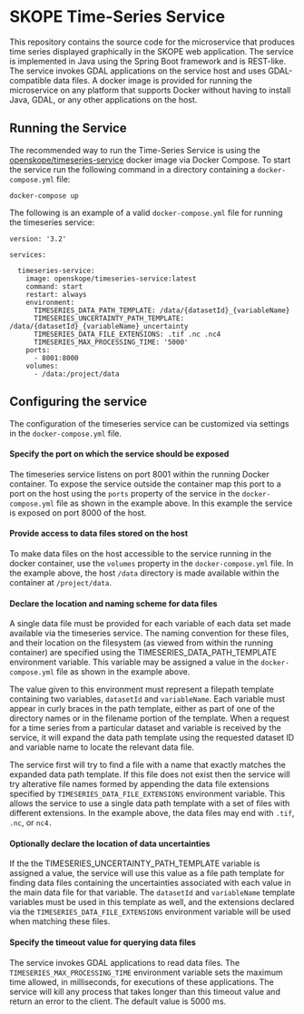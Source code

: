 SKOPE Time-Series Service
=========================

This repository contains the source code for the microservice that produces
time series displayed graphically in the SKOPE web application.  The
service is implemented in Java using the Spring Boot framework and is
REST-like.  The service invokes GDAL applications on the service host and
uses GDAL-compatible data files.  A docker image is provided for running the
microservice on any platform that supports Docker without having to install
Java, GDAL, or any other applications on the host.

<!-- This README describes how to configure and run the service; how to invoke the
service using REST calls; and how to build the software, run the service
in a debugger, and perform a set of automated tests on the running service 
during development. -->

Running the Service
-------------------
The recommended way to run the Time-Series Service is using the
[openskope/timeseries-service](https://hub.docker.com/r/openskope/timeseries-service/) 
docker image via Docker Compose.  To start the service run the following command in a 
directory containing a `docker-compose.yml` file:


```
docker-compose up
```

The following is an example of a valid `docker-compose.yml` file for running the timeseries service:

```
version: '3.2'

services:

  timeseries-service:
    image: openskope/timeseries-service:latest
    command: start
    restart: always
    environment:
      TIMESERIES_DATA_PATH_TEMPLATE: /data/{datasetId}_{variableName}
      TIMESERIES_UNCERTAINTY_PATH_TEMPLATE: /data/{datasetId}_{variableName}_uncertainty
      TIMESERIES_DATA_FILE_EXTENSIONS: .tif .nc .nc4
      TIMESERIES_MAX_PROCESSING_TIME: '5000'
    ports: 
      - 8001:8000
    volumes:
      - /data:/project/data
```


Configuring the service
-----------------------
The configuration of the timeseries service can be customized via settings in the `docker-compose.yml` file.

#### Specify the port on which the service should be exposed
The timeseries service listens on port 8001 within the running Docker container.   To expose the service outside the container map this port to a port on the host using the `ports` property of the service in the `docker-compose.yml` file as shown in the example above.  In this example the service is exposed on port 8000 of the host.

#### Provide access to data files stored on the host
To make data files on the host accessible to the service running in the docker container, use the `volumes` property in the `docker-compose.yml` file.  In the example above, the host `/data` directory is made available within the container at `/project/data`.

#### Declare the location and naming scheme for data files
A single data file must be provided for each variable of each data set made available via the timeseries service.  The naming convention for these files, and their location on the filesystem (as viewed from within the running container) are specified using the TIMESERIES_DATA_PATH_TEMPLATE environment variable.  This variable may be assigned a value in the `docker-compose.yml` file as shown in the example above.

The value given to this environment must represent a filepath template containing two variables, `datasetId` and `variableName`. Each variable must appear in curly braces in the path template, either as part of one of the directory names or in the filename portion of the template.  When a request for a time series from a particular dataset and variable is received by the service, it will expand the data path template using the requested dataset ID and variable name to locate the relevant data file.

The service first will try to find a file with a name that exactly matches the expanded data path template.  If this file does not exist then the service will try alterative file names formed by appending the data file extensions specified by `TIMESERIES_DATA_FILE_EXTENSIONS` environment variable.  This allows the service to use a single data path template with a set of files with different extensions.  In the example above, the data files may end with `.tif`, `.nc`, or `nc4.`

#### Optionally declare the location of data uncertainties
If the the TIMESERIES_UNCERTAINTY_PATH_TEMPLATE variable is assigned a value, the service will use this value as a file path template for finding data files containing the uncertainties associated with each value in the main data file for that variable.  The `datasetId` and `variableName` template variables must be used in this template as well, and the extensions declared via the `TIMESERIES_DATA_FILE_EXTENSIONS` environment variable will be used when matching these files.

#### Specify the timeout value for querying data files
The service invokes GDAL applications to read data files.  The `TIMESERIES_MAX_PROCESSING_TIME` environment variable sets the maximum time allowed, in milliseconds, for executions of these applications.  The service will kill any process that takes longer than this timeout value and return an error to the client.  The default value is 5000 ms.











